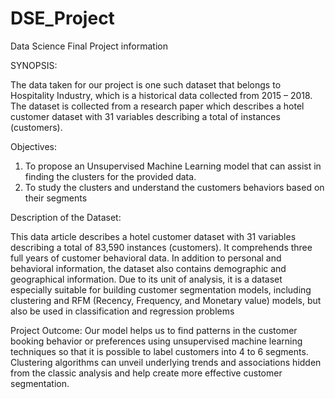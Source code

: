 # DSE_Project

Data Science Final Project information 

SYNOPSIS:

The data taken for our project is one such dataset that belongs to Hospitality Industry, which is a historical data collected from 2015 – 2018. The dataset is collected from a research paper which describes a hotel customer dataset with 31 variables describing a total of instances (customers).

Objectives:

1.	To propose an Unsupervised Machine Learning model that can assist in finding the clusters for the provided data.
2.	To study the clusters and understand the customers behaviors based on their segments 

Description of the Dataset:

This data article describes a hotel customer dataset with 31 variables describing a total of 83,590 instances (customers). It comprehends three full years of customer behavioral data. In addition to personal and behavioral information, the dataset also contains demographic and geographical information.
Due to its unit of analysis, it is a dataset especially suitable for building customer segmentation models, including clustering and RFM (Recency, Frequency, and Monetary value) models, but also be used in classification and regression problems


Project Outcome:
Our model helps us to find patterns in the customer booking behavior or preferences using unsupervised machine learning techniques so that it is possible to label customers into 4 to 6 segments. Clustering algorithms can unveil underlying trends and associations hidden from the classic analysis and help create more effective customer segmentation. 


